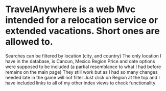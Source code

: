 # TravelAnywhere is a web Mvc intended for a relocation service or extended vacations. Short ones are allowed to. 
Searches can be filtered by location (city, and country) 
The only location I have in the database, is Cancun, Mexico
Region Price and date options were supposed to be included (a partial resemblance to what I had before remains on the main page)
They still work but as I had so many changes needed late in the game will not filter
Just click on Region at the top and I have included links to all of my other index views to check functionality
